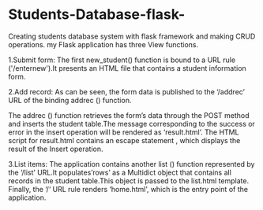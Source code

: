 # Students-Database-flask-
Creating students database system with flask framework and making CRUD operations. 
my Flask application has three View functions.

1.Submit form:
The first new_student() function is bound to a URL rule ('/enternew').It presents an HTML file that contains a student information form.

2.Add record:
As can be seen, the form data is published to the ‘/addrec’ URL of the binding addrec () function.

The addrec () function retrieves the form’s data through the POST method and inserts the student table.The message corresponding to the success or error in the insert operation will be rendered as ‘result.html’.
The HTML script for result.html contains an escape statement , which displays the result of the Insert operation.

3.List items:
The application contains another list () function represented by the ‘/list’ URL.It populates’rows’ as a Multidict object that contains all records in the student table.This object is passed to the list.html template.
Finally, the ‘/‘ URL rule renders ‘home.html’, which is the entry point of the application.
